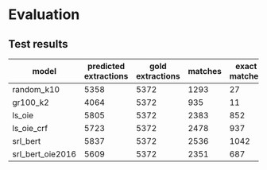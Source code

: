 # Evaluation
## Test results

|  model | predicted extractions | gold extractions | matches | exact matches | prec | rec | F1 |
|-------------- | -------------- | -------------- | -------------- | -------------- | -------------- | -------------- | -------------- | 
| random_k10 | 5358 | 5372 | 1293 | 27 | 0.1596 | 0.1252 | 0.1403 | 
| gr100_k2 | 4064 | 5372 | 935 | 11 | 0.1689 | 0.0946 | 0.1213 | 
| ls_oie | 5805 | 5372 | 2383 | 852 | 0.3419 | 0.3541 | 0.3479 | 
| ls_oie_crf | 5723 | 5372 | 2478 | 937 | 0.3640 | 0.3607 | 0.3623 | 
| srl_bert | 5837 | 5372 | 2536 | 1042 | **0.3714** | **0.3819** | **0.3766** | 
| srl_bert_oie2016 | 5609 | 5372 | 2351 | 687 | 0.3565 | 0.3306 | 0.3430 | 


